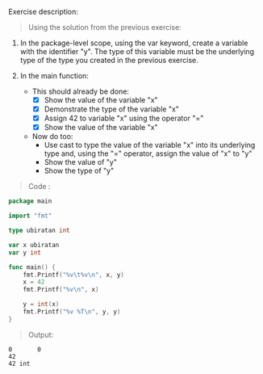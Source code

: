 Exercise description:

> Using the solution from the previous exercise:

1. In the package-level scope, using the var keyword, create a variable with the identifier "y". The type of this variable must be the underlying type of the type you created in the previous exercise.

2. In the main function:
    - This should already be done:
        - [x] Show the value of the variable "x"
        - [x] Demonstrate the type of the variable "x"
        - [x] Assign 42 to variable "x" using the operator "="
        - [x] Show the value of the variable "x"
    - Now do too:
        - Use cast to type the value of the variable "x" into its underlying type and, using the "=" operator, assign the value of "x" to "y"
        - Show the value of "y"
        - Show the type of "y"


> Code :
```go
package main

import "fmt"

type ubiratan int

var x ubiratan
var y int

func main() {
	fmt.Printf("%v\t%v\n", x, y)
	x = 42
	fmt.Printf("%v\n", x)

	y = int(x)
	fmt.Printf("%v %T\n", y, y)
}

```

> Output:
```console
0       0
42
42 int
```